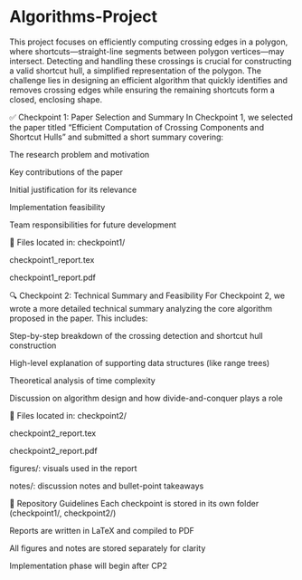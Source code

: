 # Algorithms-Project
This project focuses on efficiently computing crossing edges in a polygon, where shortcuts—straight-line segments between polygon vertices—may intersect. Detecting and handling these crossings is crucial for constructing a valid shortcut hull, a simplified representation of the polygon. The challenge lies in designing an efficient algorithm that quickly identifies and removes crossing edges while ensuring the remaining shortcuts form a closed, enclosing shape.

✅ Checkpoint 1: Paper Selection and Summary
In Checkpoint 1, we selected the paper titled “Efficient Computation of Crossing Components and Shortcut Hulls” and submitted a short summary covering:

The research problem and motivation

Key contributions of the paper

Initial justification for its relevance

Implementation feasibility

Team responsibilities for future development

📁 Files located in: checkpoint1/

checkpoint1_report.tex

checkpoint1_report.pdf

🔍 Checkpoint 2: Technical Summary and Feasibility
For Checkpoint 2, we wrote a more detailed technical summary analyzing the core algorithm proposed in the paper. This includes:

Step-by-step breakdown of the crossing detection and shortcut hull construction

High-level explanation of supporting data structures (like range trees)

Theoretical analysis of time complexity

Discussion on algorithm design and how divide-and-conquer plays a role

📁 Files located in: checkpoint2/

checkpoint2_report.tex

checkpoint2_report.pdf

figures/: visuals used in the report

notes/: discussion notes and bullet-point takeaways

📌 Repository Guidelines
Each checkpoint is stored in its own folder (checkpoint1/, checkpoint2/)

Reports are written in LaTeX and compiled to PDF

All figures and notes are stored separately for clarity

Implementation phase will begin after CP2
